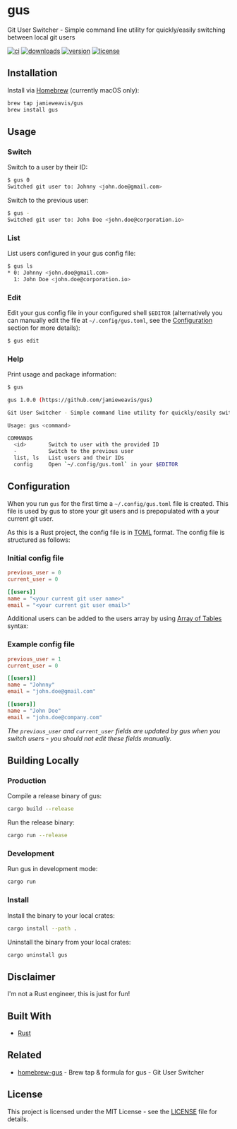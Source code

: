 # gus

Git User Switcher - Simple command line utility for quickly/easily switching between local git users

[![ci](https://github.com/jamieweavis/gus/actions/workflows/ci.yml/badge.svg)](https://github.com/jamieweavis/gus/actions)
[![downloads](https://img.shields.io/github/downloads/jamieweavis/gus/total)](https://github.com/jamieweavis/gus/releases)
[![version](https://img.shields.io/github/v/release/jamieweavis/gus)](https://github.com/jamieweavis/gus/releases)
[![license](https://img.shields.io/badge/license-MIT-blue.svg)](https://github.com/jamieweavis/gus/blob/main/LICENSE)

## Installation

Install via [Homebrew](https://brew.sh) (currently macOS only):

```sh
brew tap jamieweavis/gus
brew install gus
```

## Usage

### Switch

Switch to a user by their ID:

```sh
$ gus 0
Switched git user to: Johnny <john.doe@gmail.com>
```

Switch to the previous user:

```sh
$ gus -
Switched git user to: John Doe <john.doe@corporation.io>
```

### List

List users configured in your gus config file:

```sh
$ gus ls
* 0: Johnny <john.doe@gmail.com>
  1: John Doe <john.doe@corporation.io>
```

### Edit

Edit your gus config file in your configured shell `$EDITOR` (alternatively you can manually edit the file at `~/.config/gus.toml`, see the [Configuration](#configuration) section for more details):

```sh
$ gus edit
```

### Help

Print usage and package information:

```sh
$ gus

gus 1.0.0 (https://github.com/jamieweavis/gus)

Git User Switcher - Simple command line utility for quickly/easily switching between local git users

Usage: gus <command>

COMMANDS
  <id>       Switch to user with the provided ID
  -          Switch to the previous user
  list, ls   List users and their IDs
  config     Open `~/.config/gus.toml` in your $EDITOR
```

## Configuration

When you run `gus` for the first time a `~/.config/gus.toml` file is created. This file is used by gus to store your git users and is prepopulated with a your current git user.

As this is a Rust project, the config file is in [TOML](https://toml.io/en/) format. The config file is structured as follows:

### Initial config file

```toml
previous_user = 0
current_user = 0

[[users]]
name = "<your current git user name>"
email = "<your current git user email>"
```

Additional users can be added to the users array by using [Array of Tables](https://toml.io/en/v1.0.0#array-of-tables) syntax:

### Example config file

```toml
previous_user = 1
current_user = 0

[[users]]
name = "Johnny"
email = "john.doe@gmail.com"

[[users]]
name = "John Doe"
email = "john.doe@company.com"
```

_The `previous_user` and `current_user` fields are updated by gus when you switch users - you should not edit these fields manually._

## Building Locally

### Production

Compile a release binary of gus:

```sh
cargo build --release
```

Run the release binary:

```sh
cargo run --release
```

### Development

Run gus in development mode:

```sh
cargo run
```

### Install

Install the binary to your local crates:

```sh
cargo install --path .
```

Uninstall the binary from your local crates:

```sh
cargo uninstall gus
```

## Disclaimer

I'm not a Rust engineer, this is just for fun!

## Built With

- [Rust](https://github.com/rust-lang/rust)

## Related

- [homebrew-gus](https://github.com/jamieweavis/homebrew-gus) - Brew tap & formula for gus - Git User Switcher

## License

This project is licensed under the MIT License - see the [LICENSE](LICENSE) file for details.
